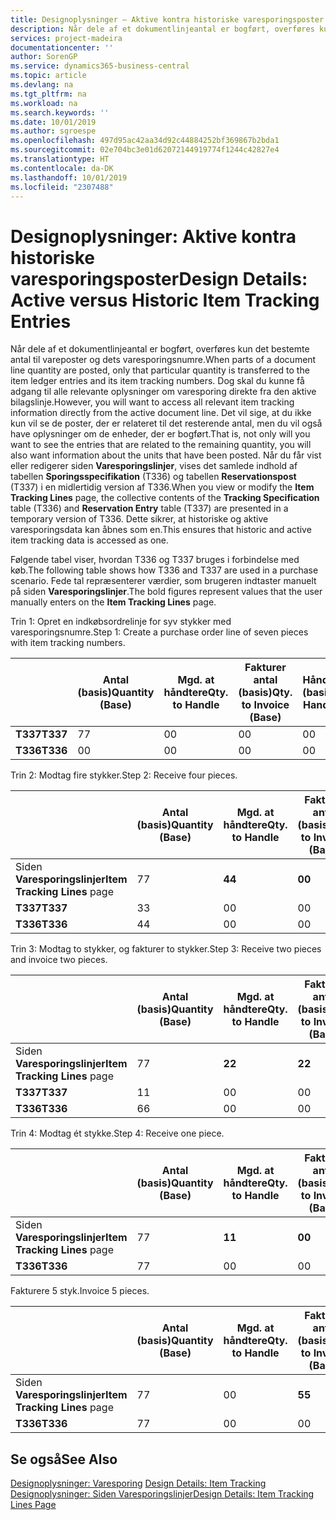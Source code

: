 ```yaml
---
title: Designoplysninger – Aktive kontra historiske varesporingsposter | Microsoft Docs
description: Når dele af et dokumentlinjeantal er bogført, overføres kun det bestemte antal til vareposter og dets varesporingsnumre. Dog skal du kunne få adgang til alle relevante oplysninger om varesporing direkte fra den aktive bilagslinje. Det vil sige, at du ikke kun vil se de poster, der er relateret til det resterende antal, men du vil også have oplysninger om de enheder, der er bogført. Når du får vist eller redigerer siden **Varesporingslinjer**, vises det samlede indhold af tabellen **Sporingsspecifikation** (T336) og tabellen **Reservationspost** (T337) i en midlertidig version af T336. Dette sikrer, at historiske og aktive varesporingsdata kan åbnes som en.
services: project-madeira
documentationcenter: ''
author: SorenGP
ms.service: dynamics365-business-central
ms.topic: article
ms.devlang: na
ms.tgt_pltfrm: na
ms.workload: na
ms.search.keywords: ''
ms.date: 10/01/2019
ms.author: sgroespe
ms.openlocfilehash: 497d95ac42aa34d92c44884252bf369867b2bda1
ms.sourcegitcommit: 02e704bc3e01d62072144919774f1244c42827e4
ms.translationtype: HT
ms.contentlocale: da-DK
ms.lasthandoff: 10/01/2019
ms.locfileid: "2307488"
---
```

# <a name="design-details-active-versus-historic-item-tracking-entries"></a><span data-ttu-id="9192c-107">Designoplysninger: Aktive kontra historiske varesporingsposter</span><span class="sxs-lookup"><span data-stu-id="9192c-107">Design Details: Active versus Historic Item Tracking Entries</span></span>
<span data-ttu-id="9192c-108">Når dele af et dokumentlinjeantal er bogført, overføres kun det bestemte antal til vareposter og dets varesporingsnumre.</span><span class="sxs-lookup"><span data-stu-id="9192c-108">When parts of a document line quantity are posted, only that particular quantity is transferred to the item ledger entries and its item tracking numbers.</span></span> <span data-ttu-id="9192c-109">Dog skal du kunne få adgang til alle relevante oplysninger om varesporing direkte fra den aktive bilagslinje.</span><span class="sxs-lookup"><span data-stu-id="9192c-109">However, you will want to access all relevant item tracking information directly from the active document line.</span></span> <span data-ttu-id="9192c-110">Det vil sige, at du ikke kun vil se de poster, der er relateret til det resterende antal, men du vil også have oplysninger om de enheder, der er bogført.</span><span class="sxs-lookup"><span data-stu-id="9192c-110">That is, not only will you want to see the entries that are related to the remaining quantity, you will also want information about the units that have been posted.</span></span> <span data-ttu-id="9192c-111">Når du får vist eller redigerer siden **Varesporingslinjer**, vises det samlede indhold af tabellen **Sporingsspecifikation** (T336) og tabellen **Reservationspost** (T337) i en midlertidig version af T336.</span><span class="sxs-lookup"><span data-stu-id="9192c-111">When you view or modify the **Item Tracking Lines** page, the collective contents of the **Tracking Specification** table (T336) and **Reservation Entry** table (T337) are presented in a temporary version of T336.</span></span> <span data-ttu-id="9192c-112">Dette sikrer, at historiske og aktive varesporingsdata kan åbnes som en.</span><span class="sxs-lookup"><span data-stu-id="9192c-112">This ensures that historic and active item tracking data is accessed as one.</span></span>  

 <span data-ttu-id="9192c-113">Følgende tabel viser, hvordan T336 og T337 bruges i forbindelse med køb.</span><span class="sxs-lookup"><span data-stu-id="9192c-113">The following table shows how T336 and T337 are used in a purchase scenario.</span></span> <span data-ttu-id="9192c-114">Fede tal repræsenterer værdier, som brugeren indtaster manuelt på siden **Varesporingslinjer**.</span><span class="sxs-lookup"><span data-stu-id="9192c-114">The bold figures represent values that the user manually enters on the **Item Tracking Lines** page.</span></span>  

 <span data-ttu-id="9192c-115">Trin 1: Opret en indkøbsordrelinje for syv stykker med varesporingsnumre.</span><span class="sxs-lookup"><span data-stu-id="9192c-115">Step 1: Create a purchase order line of seven pieces with item tracking numbers.</span></span>  

||<span data-ttu-id="9192c-116">**Antal (basis)**</span><span class="sxs-lookup"><span data-stu-id="9192c-116">**Quantity (Base)**</span></span>|<span data-ttu-id="9192c-117">**Mgd. at håndtere**</span><span class="sxs-lookup"><span data-stu-id="9192c-117">**Qty. to Handle**</span></span>|<span data-ttu-id="9192c-118">**Fakturer antal (basis)**</span><span class="sxs-lookup"><span data-stu-id="9192c-118">**Qty. to Invoice (Base)**</span></span>|<span data-ttu-id="9192c-119">**Håndteret antal (basis)**</span><span class="sxs-lookup"><span data-stu-id="9192c-119">**Quantity Handled (Base)**</span></span>|<span data-ttu-id="9192c-120">**Faktureret antal (basis)**</span><span class="sxs-lookup"><span data-stu-id="9192c-120">**Quantity Invoiced (Base)**</span></span>|  
|-|----------------------------------------------|--------------------------------------------|------------------------------------------------------|-------------------------------------------------------|--------------------------------------------------------|  
|<span data-ttu-id="9192c-121">**T337**</span><span class="sxs-lookup"><span data-stu-id="9192c-121">**T337**</span></span>|<span data-ttu-id="9192c-122">7</span><span class="sxs-lookup"><span data-stu-id="9192c-122">7</span></span>|<span data-ttu-id="9192c-123">0</span><span class="sxs-lookup"><span data-stu-id="9192c-123">0</span></span>|<span data-ttu-id="9192c-124">0</span><span class="sxs-lookup"><span data-stu-id="9192c-124">0</span></span>|<span data-ttu-id="9192c-125">0</span><span class="sxs-lookup"><span data-stu-id="9192c-125">0</span></span>|<span data-ttu-id="9192c-126">0</span><span class="sxs-lookup"><span data-stu-id="9192c-126">0</span></span>|  
|<span data-ttu-id="9192c-127">**T336**</span><span class="sxs-lookup"><span data-stu-id="9192c-127">**T336**</span></span>|<span data-ttu-id="9192c-128">0</span><span class="sxs-lookup"><span data-stu-id="9192c-128">0</span></span>|<span data-ttu-id="9192c-129">0</span><span class="sxs-lookup"><span data-stu-id="9192c-129">0</span></span>|<span data-ttu-id="9192c-130">0</span><span class="sxs-lookup"><span data-stu-id="9192c-130">0</span></span>|<span data-ttu-id="9192c-131">0</span><span class="sxs-lookup"><span data-stu-id="9192c-131">0</span></span>|<span data-ttu-id="9192c-132">0</span><span class="sxs-lookup"><span data-stu-id="9192c-132">0</span></span>|  

 <span data-ttu-id="9192c-133">Trin 2: Modtag fire stykker.</span><span class="sxs-lookup"><span data-stu-id="9192c-133">Step 2: Receive four pieces.</span></span>  

||<span data-ttu-id="9192c-134">**Antal (basis)**</span><span class="sxs-lookup"><span data-stu-id="9192c-134">**Quantity (Base)**</span></span>|<span data-ttu-id="9192c-135">**Mgd. at håndtere**</span><span class="sxs-lookup"><span data-stu-id="9192c-135">**Qty. to Handle**</span></span>|<span data-ttu-id="9192c-136">**Fakturer antal (basis)**</span><span class="sxs-lookup"><span data-stu-id="9192c-136">**Qty. to Invoice (Base)**</span></span>|<span data-ttu-id="9192c-137">**Håndteret antal (basis)**</span><span class="sxs-lookup"><span data-stu-id="9192c-137">**Quantity Handled (Base)**</span></span>|<span data-ttu-id="9192c-138">**Faktureret antal (basis)**</span><span class="sxs-lookup"><span data-stu-id="9192c-138">**Quantity Invoiced (Base)**</span></span>|  
|-|----------------------------------------------|--------------------------------------------|------------------------------------------------------|-------------------------------------------------------|--------------------------------------------------------|  
|<span data-ttu-id="9192c-139">Siden **Varesporingslinjer**</span><span class="sxs-lookup"><span data-stu-id="9192c-139">**Item Tracking Lines** page</span></span>|<span data-ttu-id="9192c-140">7</span><span class="sxs-lookup"><span data-stu-id="9192c-140">7</span></span>|<span data-ttu-id="9192c-141">**4**</span><span class="sxs-lookup"><span data-stu-id="9192c-141">**4**</span></span>|<span data-ttu-id="9192c-142">**0**</span><span class="sxs-lookup"><span data-stu-id="9192c-142">**0**</span></span>|<span data-ttu-id="9192c-143">0</span><span class="sxs-lookup"><span data-stu-id="9192c-143">0</span></span>|<span data-ttu-id="9192c-144">0</span><span class="sxs-lookup"><span data-stu-id="9192c-144">0</span></span>|  
|<span data-ttu-id="9192c-145">**T337**</span><span class="sxs-lookup"><span data-stu-id="9192c-145">**T337**</span></span>|<span data-ttu-id="9192c-146">3</span><span class="sxs-lookup"><span data-stu-id="9192c-146">3</span></span>|<span data-ttu-id="9192c-147">0</span><span class="sxs-lookup"><span data-stu-id="9192c-147">0</span></span>|<span data-ttu-id="9192c-148">0</span><span class="sxs-lookup"><span data-stu-id="9192c-148">0</span></span>|<span data-ttu-id="9192c-149">0</span><span class="sxs-lookup"><span data-stu-id="9192c-149">0</span></span>|<span data-ttu-id="9192c-150">0</span><span class="sxs-lookup"><span data-stu-id="9192c-150">0</span></span>|  
|<span data-ttu-id="9192c-151">**T336**</span><span class="sxs-lookup"><span data-stu-id="9192c-151">**T336**</span></span>|<span data-ttu-id="9192c-152">4</span><span class="sxs-lookup"><span data-stu-id="9192c-152">4</span></span>|<span data-ttu-id="9192c-153">0</span><span class="sxs-lookup"><span data-stu-id="9192c-153">0</span></span>|<span data-ttu-id="9192c-154">0</span><span class="sxs-lookup"><span data-stu-id="9192c-154">0</span></span>|<span data-ttu-id="9192c-155">4</span><span class="sxs-lookup"><span data-stu-id="9192c-155">4</span></span>|<span data-ttu-id="9192c-156">0</span><span class="sxs-lookup"><span data-stu-id="9192c-156">0</span></span>|  

 <span data-ttu-id="9192c-157">Trin 3: Modtag to stykker, og fakturer to stykker.</span><span class="sxs-lookup"><span data-stu-id="9192c-157">Step 3: Receive two pieces and invoice two pieces.</span></span>  

||<span data-ttu-id="9192c-158">**Antal (basis)**</span><span class="sxs-lookup"><span data-stu-id="9192c-158">**Quantity (Base)**</span></span>|<span data-ttu-id="9192c-159">**Mgd. at håndtere**</span><span class="sxs-lookup"><span data-stu-id="9192c-159">**Qty. to Handle**</span></span>|<span data-ttu-id="9192c-160">**Fakturer antal (basis)**</span><span class="sxs-lookup"><span data-stu-id="9192c-160">**Qty. to Invoice (Base)**</span></span>|<span data-ttu-id="9192c-161">**Håndteret antal (basis)**</span><span class="sxs-lookup"><span data-stu-id="9192c-161">**Quantity Handled (Base)**</span></span>|<span data-ttu-id="9192c-162">**Faktureret antal (basis)**</span><span class="sxs-lookup"><span data-stu-id="9192c-162">**Quantity Invoiced (Base)**</span></span>|  
|-|----------------------------------------------|--------------------------------------------|------------------------------------------------------|-------------------------------------------------------|--------------------------------------------------------|  
|<span data-ttu-id="9192c-163">Siden **Varesporingslinjer**</span><span class="sxs-lookup"><span data-stu-id="9192c-163">**Item Tracking Lines** page</span></span>|<span data-ttu-id="9192c-164">7</span><span class="sxs-lookup"><span data-stu-id="9192c-164">7</span></span>|<span data-ttu-id="9192c-165">**2**</span><span class="sxs-lookup"><span data-stu-id="9192c-165">**2**</span></span>|<span data-ttu-id="9192c-166">**2**</span><span class="sxs-lookup"><span data-stu-id="9192c-166">**2**</span></span>|<span data-ttu-id="9192c-167">4</span><span class="sxs-lookup"><span data-stu-id="9192c-167">4</span></span>|<span data-ttu-id="9192c-168">0</span><span class="sxs-lookup"><span data-stu-id="9192c-168">0</span></span>|  
|<span data-ttu-id="9192c-169">**T337**</span><span class="sxs-lookup"><span data-stu-id="9192c-169">**T337**</span></span>|<span data-ttu-id="9192c-170">1</span><span class="sxs-lookup"><span data-stu-id="9192c-170">1</span></span>|<span data-ttu-id="9192c-171">0</span><span class="sxs-lookup"><span data-stu-id="9192c-171">0</span></span>|<span data-ttu-id="9192c-172">0</span><span class="sxs-lookup"><span data-stu-id="9192c-172">0</span></span>|<span data-ttu-id="9192c-173">0</span><span class="sxs-lookup"><span data-stu-id="9192c-173">0</span></span>|<span data-ttu-id="9192c-174">0</span><span class="sxs-lookup"><span data-stu-id="9192c-174">0</span></span>|  
|<span data-ttu-id="9192c-175">**T336**</span><span class="sxs-lookup"><span data-stu-id="9192c-175">**T336**</span></span>|<span data-ttu-id="9192c-176">6</span><span class="sxs-lookup"><span data-stu-id="9192c-176">6</span></span>|<span data-ttu-id="9192c-177">0</span><span class="sxs-lookup"><span data-stu-id="9192c-177">0</span></span>|<span data-ttu-id="9192c-178">0</span><span class="sxs-lookup"><span data-stu-id="9192c-178">0</span></span>|<span data-ttu-id="9192c-179">6</span><span class="sxs-lookup"><span data-stu-id="9192c-179">6</span></span>|<span data-ttu-id="9192c-180">2</span><span class="sxs-lookup"><span data-stu-id="9192c-180">2</span></span>|  

 <span data-ttu-id="9192c-181">Trin 4: Modtag ét stykke.</span><span class="sxs-lookup"><span data-stu-id="9192c-181">Step 4: Receive one piece.</span></span>  

||<span data-ttu-id="9192c-182">**Antal (basis)**</span><span class="sxs-lookup"><span data-stu-id="9192c-182">**Quantity (Base)**</span></span>|<span data-ttu-id="9192c-183">**Mgd. at håndtere**</span><span class="sxs-lookup"><span data-stu-id="9192c-183">**Qty. to Handle**</span></span>|<span data-ttu-id="9192c-184">**Fakturer antal (basis)**</span><span class="sxs-lookup"><span data-stu-id="9192c-184">**Qty. to Invoice (Base)**</span></span>|<span data-ttu-id="9192c-185">**Håndteret antal (basis)**</span><span class="sxs-lookup"><span data-stu-id="9192c-185">**Quantity Handled (Base)**</span></span>|<span data-ttu-id="9192c-186">**Faktureret antal (basis)**</span><span class="sxs-lookup"><span data-stu-id="9192c-186">**Quantity Invoiced (Base)**</span></span>|  
|-|----------------------------------------------|--------------------------------------------|------------------------------------------------------|-------------------------------------------------------|--------------------------------------------------------|  
|<span data-ttu-id="9192c-187">Siden **Varesporingslinjer**</span><span class="sxs-lookup"><span data-stu-id="9192c-187">**Item Tracking Lines** page</span></span>|<span data-ttu-id="9192c-188">7</span><span class="sxs-lookup"><span data-stu-id="9192c-188">7</span></span>|<span data-ttu-id="9192c-189">**1**</span><span class="sxs-lookup"><span data-stu-id="9192c-189">**1**</span></span>|<span data-ttu-id="9192c-190">**0**</span><span class="sxs-lookup"><span data-stu-id="9192c-190">**0**</span></span>|<span data-ttu-id="9192c-191">6</span><span class="sxs-lookup"><span data-stu-id="9192c-191">6</span></span>|<span data-ttu-id="9192c-192">2</span><span class="sxs-lookup"><span data-stu-id="9192c-192">2</span></span>|  
|<span data-ttu-id="9192c-193">**T336**</span><span class="sxs-lookup"><span data-stu-id="9192c-193">**T336**</span></span>|<span data-ttu-id="9192c-194">7</span><span class="sxs-lookup"><span data-stu-id="9192c-194">7</span></span>|<span data-ttu-id="9192c-195">0</span><span class="sxs-lookup"><span data-stu-id="9192c-195">0</span></span>|<span data-ttu-id="9192c-196">0</span><span class="sxs-lookup"><span data-stu-id="9192c-196">0</span></span>|<span data-ttu-id="9192c-197">7</span><span class="sxs-lookup"><span data-stu-id="9192c-197">7</span></span>|<span data-ttu-id="9192c-198">2</span><span class="sxs-lookup"><span data-stu-id="9192c-198">2</span></span>|  

 <span data-ttu-id="9192c-199">Fakturere 5 styk.</span><span class="sxs-lookup"><span data-stu-id="9192c-199">Invoice 5 pieces.</span></span>  

||<span data-ttu-id="9192c-200">**Antal (basis)**</span><span class="sxs-lookup"><span data-stu-id="9192c-200">**Quantity (Base)**</span></span>|<span data-ttu-id="9192c-201">**Mgd. at håndtere**</span><span class="sxs-lookup"><span data-stu-id="9192c-201">**Qty. to Handle**</span></span>|<span data-ttu-id="9192c-202">**Fakturer antal (basis)**</span><span class="sxs-lookup"><span data-stu-id="9192c-202">**Qty. to Invoice (Base)**</span></span>|<span data-ttu-id="9192c-203">**Håndteret antal (basis)**</span><span class="sxs-lookup"><span data-stu-id="9192c-203">**Quantity Handled (Base)**</span></span>|<span data-ttu-id="9192c-204">**Faktureret antal (basis)**</span><span class="sxs-lookup"><span data-stu-id="9192c-204">**Quantity Invoiced (Base)**</span></span>|  
|-|----------------------------------------------|--------------------------------------------|------------------------------------------------------|-------------------------------------------------------|--------------------------------------------------------|  
|<span data-ttu-id="9192c-205">Siden **Varesporingslinjer**</span><span class="sxs-lookup"><span data-stu-id="9192c-205">**Item Tracking Lines** page</span></span>|<span data-ttu-id="9192c-206">7</span><span class="sxs-lookup"><span data-stu-id="9192c-206">7</span></span>|<span data-ttu-id="9192c-207">0</span><span class="sxs-lookup"><span data-stu-id="9192c-207">0</span></span>|<span data-ttu-id="9192c-208">**5**</span><span class="sxs-lookup"><span data-stu-id="9192c-208">**5**</span></span>|<span data-ttu-id="9192c-209">7</span><span class="sxs-lookup"><span data-stu-id="9192c-209">7</span></span>|<span data-ttu-id="9192c-210">2</span><span class="sxs-lookup"><span data-stu-id="9192c-210">2</span></span>|  
|<span data-ttu-id="9192c-211">**T336**</span><span class="sxs-lookup"><span data-stu-id="9192c-211">**T336**</span></span>|<span data-ttu-id="9192c-212">7</span><span class="sxs-lookup"><span data-stu-id="9192c-212">7</span></span>|<span data-ttu-id="9192c-213">0</span><span class="sxs-lookup"><span data-stu-id="9192c-213">0</span></span>|<span data-ttu-id="9192c-214">0</span><span class="sxs-lookup"><span data-stu-id="9192c-214">0</span></span>|<span data-ttu-id="9192c-215">7</span><span class="sxs-lookup"><span data-stu-id="9192c-215">7</span></span>|<span data-ttu-id="9192c-216">7</span><span class="sxs-lookup"><span data-stu-id="9192c-216">7</span></span>|  

## <a name="see-also"></a><span data-ttu-id="9192c-217">Se også</span><span class="sxs-lookup"><span data-stu-id="9192c-217">See Also</span></span>  
 <span data-ttu-id="9192c-218">[Designoplysninger: Varesporing](design-details-item-tracking.md) </span><span class="sxs-lookup"><span data-stu-id="9192c-218">[Design Details: Item Tracking](design-details-item-tracking.md) </span></span>  
 [<span data-ttu-id="9192c-219">Designoplysninger: Siden Varesporingslinjer</span><span class="sxs-lookup"><span data-stu-id="9192c-219">Design Details: Item Tracking Lines Page</span></span>](design-details-item-tracking-lines-window.md)
